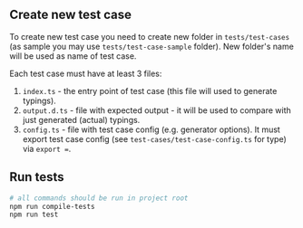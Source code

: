 ## Create new test case

To create new test case you need to create new folder in `tests/test-cases` (as sample you may use `tests/test-case-sample` folder).
New folder's name will be used as name of test case.

Each test case must have at least 3 files:

1. `index.ts` - the entry point of test case (this file will used to generate typings).
1. `output.d.ts` - file with expected output - it will be used to compare with just generated (actual) typings.
1. `config.ts` - file with test case config (e.g. generator options). It must export test case config (see `test-cases/test-case-config.ts` for type) via `export =`.

## Run tests

```bash
# all commands should be run in project root
npm run compile-tests
npm run test
```
